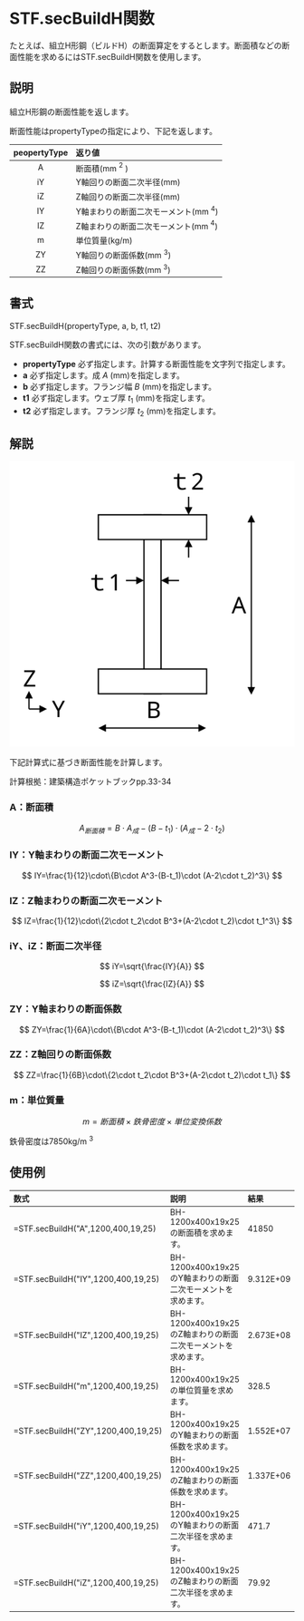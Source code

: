 # STF.secBuildH関数

たとえば、組立H形鋼（ビルドH）の断面算定をするとします。断面積などの断面性能を求めるにはSTF.secBuildH関数を使用します。

## 説明

組立H形鋼の断面性能を返します。

断面性能はpropertyTypeの指定により、下記を返します。

|peopertyType|返り値|
|:--:|:--|
|A|断面積(mm $^2$ )|
|iY|Y軸回りの断面二次半径(mm)|
|iZ|Z軸回りの断面二次半径(mm)|
|IY|Y軸まわりの断面二次モーメント(mm $^4$)|
|IZ|Z軸まわりの断面二次モーメント(mm $^4$)|
|m|単位質量(kg/m)|
|ZY|Y軸回りの断面係数(mm $^3$)|
|ZZ|Z軸回りの断面係数(mm $^3$)|


## 書式

STF.secBuildH(propertyType, a, b, t1, t2)

STF.secBuildH関数の書式には、次の引数があります。

* **propertyType** 必ず指定します。計算する断面性能を文字列で指定します。
* **a** 必ず指定します。成 $A$ (mm)を指定します。
* **b** 必ず指定します。フランジ幅 $B$ (mm)を指定します。
* **t1** 必ず指定します。ウェブ厚 $t_1$ (mm)を指定します。
* **t2** 必ず指定します。フランジ厚 $t_2$ (mm)を指定します。

## 解説

![組立H形鋼の寸法定義](../images/sec_build_h.svg)

下記計算式に基づき断面性能を計算します。

計算根拠：建築構造ポケットブックpp.33-34

### A：断面積

$$ A_{断面積}=B\cdot A_{成}-(B-t_1)\cdot (A_{成}-2\cdot t_2) $$

### IY：Y軸まわりの断面二次モーメント

$$ IY=\frac{1}{12}\cdot\{B\cdot A^3-(B-t_1)\cdot (A-2\cdot t_2)^3\} $$

### IZ：Z軸まわりの断面二次モーメント

$$ IZ=\frac{1}{12}\cdot\{2\cdot t_2\cdot B^3+(A-2\cdot t_2)\cdot t_1^3\} $$

### iY、iZ：断面二次半径

$$ iY=\sqrt{\frac{IY}{A}} $$

$$ iZ=\sqrt{\frac{IZ}{A}} $$

### ZY：Y軸まわりの断面係数

$$ ZY=\frac{1}{6A}\cdot\{B\cdot A^3-(B-t_1)\cdot (A-2\cdot t_2)^3\} $$

### ZZ：Z軸回りの断面係数

$$ ZZ=\frac{1}{6B}\cdot\{2\cdot t_2\cdot B^3+(A-2\cdot t_2)\cdot t_1\} $$

### m：単位質量

$$m=断面積\times 鉄骨密度\times 単位変換係数$$

鉄骨密度は7850kg/m $^3$

## 使用例
|数式|説明|結果|
|:--|:--|:--|
|=STF.secBuildH("A",1200,400,19,25)|BH-1200x400x19x25の断面積を求めます。|41850|
|=STF.secBuildH("IY",1200,400,19,25)|BH-1200x400x19x25のY軸まわりの断面二次モーメントを求めます。|9.312E+09|
|=STF.secBuildH("IZ",1200,400,19,25)|BH-1200x400x19x25のZ軸まわりの断面二次モーメントを求めます。|2.673E+08|
|=STF.secBuildH("m",1200,400,19,25)|BH-1200x400x19x25の単位質量を求めます。|328.5|
|=STF.secBuildH("ZY",1200,400,19,25)|BH-1200x400x19x25のY軸まわりの断面係数を求めます。|1.552E+07|
|=STF.secBuildH("ZZ",1200,400,19,25)|BH-1200x400x19x25のZ軸まわりの断面係数を求めます。|1.337E+06|
|=STF.secBuildH("iY",1200,400,19,25)|BH-1200x400x19x25のY軸まわりの断面二次半径を求めます。|471.7|
|=STF.secBuildH("iZ",1200,400,19,25)|BH-1200x400x19x25のZ軸まわりの断面二次半径を求めます。|79.92|
